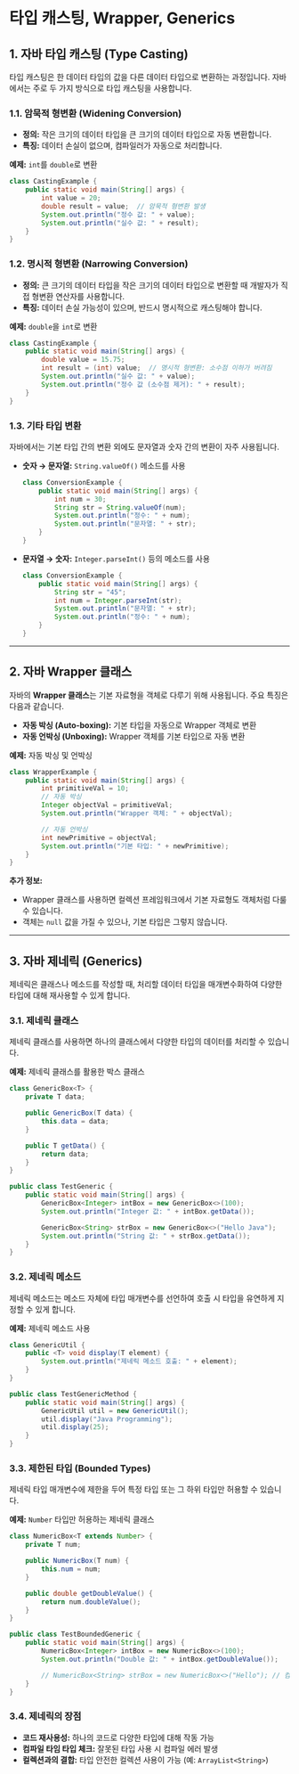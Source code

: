 # 타입 캐스팅, Wrapper, Generics

## 1. 자바 타입 캐스팅 (Type Casting)

타입 캐스팅은 한 데이터 타입의 값을 다른 데이터 타입으로 변환하는 과정입니다. 자바에서는 주로 두 가지 방식으로 타입 캐스팅을 사용합니다.

### 1.1. 암묵적 형변환 (Widening Conversion)

- **정의:** 작은 크기의 데이터 타입을 큰 크기의 데이터 타입으로 자동 변환합니다.
- **특징:** 데이터 손실이 없으며, 컴파일러가 자동으로 처리합니다.

**예제:** `int`를 `double`로 변환

```java
class CastingExample {
    public static void main(String[] args) {
        int value = 20;
        double result = value;  // 암묵적 형변환 발생
        System.out.println("정수 값: " + value);
        System.out.println("실수 값: " + result);
    }
}

```

### 1.2. 명시적 형변환 (Narrowing Conversion)

- **정의:** 큰 크기의 데이터 타입을 작은 크기의 데이터 타입으로 변환할 때 개발자가 직접 형변환 연산자를 사용합니다.
- **특징:** 데이터 손실 가능성이 있으며, 반드시 명시적으로 캐스팅해야 합니다.

**예제:** `double`을 `int`로 변환

```java
class CastingExample {
    public static void main(String[] args) {
        double value = 15.75;
        int result = (int) value;  // 명시적 형변환: 소수점 이하가 버려짐
        System.out.println("실수 값: " + value);
        System.out.println("정수 값 (소수점 제거): " + result);
    }
}

```

### 1.3. 기타 타입 변환

자바에서는 기본 타입 간의 변환 외에도 문자열과 숫자 간의 변환이 자주 사용됩니다.

- **숫자 → 문자열:** `String.valueOf()` 메소드를 사용
    
    ```java
    class ConversionExample {
        public static void main(String[] args) {
            int num = 30;
            String str = String.valueOf(num);
            System.out.println("정수: " + num);
            System.out.println("문자열: " + str);
        }
    }
    
    ```
    
- **문자열 → 숫자:** `Integer.parseInt()` 등의 메소드를 사용
    
    ```java
    class ConversionExample {
        public static void main(String[] args) {
            String str = "45";
            int num = Integer.parseInt(str);
            System.out.println("문자열: " + str);
            System.out.println("정수: " + num);
        }
    }
    
    ```
    

---

## 2. 자바 Wrapper 클래스

자바의 **Wrapper 클래스**는 기본 자료형을 객체로 다루기 위해 사용됩니다. 주요 특징은 다음과 같습니다.

- **자동 박싱 (Auto-boxing):** 기본 타입을 자동으로 Wrapper 객체로 변환
- **자동 언박싱 (Unboxing):** Wrapper 객체를 기본 타입으로 자동 변환

**예제:** 자동 박싱 및 언박싱

```java
class WrapperExample {
    public static void main(String[] args) {
        int primitiveVal = 10;
        // 자동 박싱
        Integer objectVal = primitiveVal;
        System.out.println("Wrapper 객체: " + objectVal);

        // 자동 언박싱
        int newPrimitive = objectVal;
        System.out.println("기본 타입: " + newPrimitive);
    }
}

```

**추가 정보:**

- Wrapper 클래스를 사용하면 컬렉션 프레임워크에서 기본 자료형도 객체처럼 다룰 수 있습니다.
- 객체는 `null` 값을 가질 수 있으나, 기본 타입은 그렇지 않습니다.

---

## 3. 자바 제네릭 (Generics)

제네릭은 클래스나 메소드를 작성할 때, 처리할 데이터 타입을 매개변수화하여 다양한 타입에 대해 재사용할 수 있게 합니다.

### 3.1. 제네릭 클래스

제네릭 클래스를 사용하면 하나의 클래스에서 다양한 타입의 데이터를 처리할 수 있습니다.

**예제:** 제네릭 클래스를 활용한 박스 클래스

```java
class GenericBox<T> {
    private T data;

    public GenericBox(T data) {
        this.data = data;
    }

    public T getData() {
        return data;
    }
}

public class TestGeneric {
    public static void main(String[] args) {
        GenericBox<Integer> intBox = new GenericBox<>(100);
        System.out.println("Integer 값: " + intBox.getData());

        GenericBox<String> strBox = new GenericBox<>("Hello Java");
        System.out.println("String 값: " + strBox.getData());
    }
}
```

### 3.2. 제네릭 메소드

제네릭 메소드는 메소드 자체에 타입 매개변수를 선언하여 호출 시 타입을 유연하게 지정할 수 있게 합니다.

**예제:** 제네릭 메소드 사용

```java
class GenericUtil {
    public <T> void display(T element) {
        System.out.println("제네릭 메소드 호출: " + element);
    }
}

public class TestGenericMethod {
    public static void main(String[] args) {
        GenericUtil util = new GenericUtil();
        util.display("Java Programming");
        util.display(25);
    }
}
```

### 3.3. 제한된 타입 (Bounded Types)

제네릭 타입 매개변수에 제한을 두어 특정 타입 또는 그 하위 타입만 허용할 수 있습니다.

**예제:** `Number` 타입만 허용하는 제네릭 클래스

```java
class NumericBox<T extends Number> {
    private T num;

    public NumericBox(T num) {
        this.num = num;
    }

    public double getDoubleValue() {
        return num.doubleValue();
    }
}

public class TestBoundedGeneric {
    public static void main(String[] args) {
        NumericBox<Integer> intBox = new NumericBox<>(100);
        System.out.println("Double 값: " + intBox.getDoubleValue());

        // NumericBox<String> strBox = new NumericBox<>("Hello"); // 컴파일 에러 발생
    }
}
```

### 3.4. 제네릭의 장점

- **코드 재사용성:** 하나의 코드로 다양한 타입에 대해 작동 가능
- **컴파일 타임 타입 체크:** 잘못된 타입 사용 시 컴파일 에러 발생
- **컬렉션과의 결합:** 타입 안전한 컬렉션 사용이 가능 (예: `ArrayList<String>`)